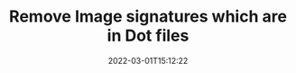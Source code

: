 ---
############################# Static ############################
layout: "auto-gen-signature"
date: 2022-03-01T15:12:22
draft: false
operation: Delete
signaturetype: Image
fileformat: Dot
productName: Java
lang: en
productCode: java
otherformats: pdf doc docx docm dot dotm dotx odt ott rtf xls xlsx xlsm xlsb csv ods ots xltx xltm ppt pptx pps ppsx odp otp potx potm pptm ppsm
breadcrumb: Put Image signature on Dot for Java

############################# Head ############################
head_title: "Delete Image signatures from Dot files in Java"
head_description: "Deletion of specific Image signatures from signed Dot documents might be performed easily with short Java code."

############################# Header ############################
title: "Remove Image signatures which are in Dot files"
description: "Delete various Image signatures from Dot documents. Removing Image signatures requires simple Java code."
bg_image: "https://cms.admin.containerize.com/templates/aspose/App_Themes/V3/images/bg/header1.png"
bg_overlay: false
button:
    enable: true

############################# SubMenu ############################
submenu:
    enable: true

    left:
        img_alt: "GroupDocs.Signature for Java"
        image: "https://cms.admin.containerize.com/templates/groupdocs/images/product-logos/90x90-noborder/groupdocs-signature-java.png"
        product: "GroupDocs.Signature"
        platform: "Java"



############################# About ############################
about:
    enable: true
    title: "Get information about GroupDocs.Signature for Java API features"
    content: |
        [GroupDocs.Signature for Java](https://products.groupdocs.com/signature/java/) API provides many ways to process your documents with electronic signatures. Digital signatures like text, image, barcode, QR-code, stamp, form-field and metadata are available. Customers have possibility to add, delete, edit, validate, or search digital signatures at PDF, Microsoft Word, Excel, PowerPoint and many other document formats. A vast number of useful features and settings are provided.
    

############################# Steps ############################
steps:
    enable: true
    title_left: "How to remove Image signatures from your Dot document"
    content_left: |
        [GroupDocs.Signature for Java](https://products.groupdocs.com/signature/java/) provides useful feature of clearing Dot documents of Image signatures with a few lines of code.
        
        * Firstly, instantiate Signature object passing path to your document as a constructor parameter.
        * Then, create an approproate signature object and set up its unique identifier.
        * After that, invoke Delete method passing signature object which must be deleted.
        * Finally, process updation result.

    title_right: "System Requirements"
    content_right: |
        GroupDocs.Signature for Java are supported on all major platforms and operating systems. Before executing the code below, please make sure that you have the following prerequisites installed on your system.

        * Operating systems: Microsoft Windows, Linux, MacOS
        * Development environments: NetBeans, Intellij IDEA, Eclipse, etc.
        * Java runtime: J2SE 6.0 and above
        * Download the latest version of GroupDocs.Signature for Java from [Maven](https://repository.groupdocs.com/webapp/#/artifacts/browse/tree/General/repo/com/groupdocs/groupdocs-signature)
         
    code: |
        ```java    
                
        // Set up input Dot file
        String filePath = "input.dot";
        // Set up output file
        String outputFilePath = "output.dot";

        // Instantiate Signature for input file
        Signature signature = new Signature(filePath);

        // Id of signature which is supposed to be deleted
        // such Id may be obtained as result of search operation
        String id = "e3ad0ec7-9abf-426d-b9aa-b3328f3f1470";

        // provide signature features to delete
        ImageSignature signatureToDelete = new ImageSignature(id);

        // delete signature
        Boolean deleteResult = signature.delete(outputFilePath, signatureToDelete);

        // process deletion result
        if (deleteResult)
        {
                System.out.println("Signature was deleted successfully!");
        }
        ```

############################# Demos ############################
demos:
    enable: true
    title: "Signing with Image signatures Live Demo"
    content: |
       Add various electronic signatures to Dot file right now by visiting the [GroupDocs.Signature App](https://products.groupdocs.app/signature/family) website.          

############################# More Formats ############################
more_formats:
    enable: true
    title: "Delete your Image signatures with Java"
    content: |
        "Deletion of e-signatures which were added to various document formats. Delete signatures quickly and without extra code."
    format: 
       
       
back_to_top:
    enable: true
---